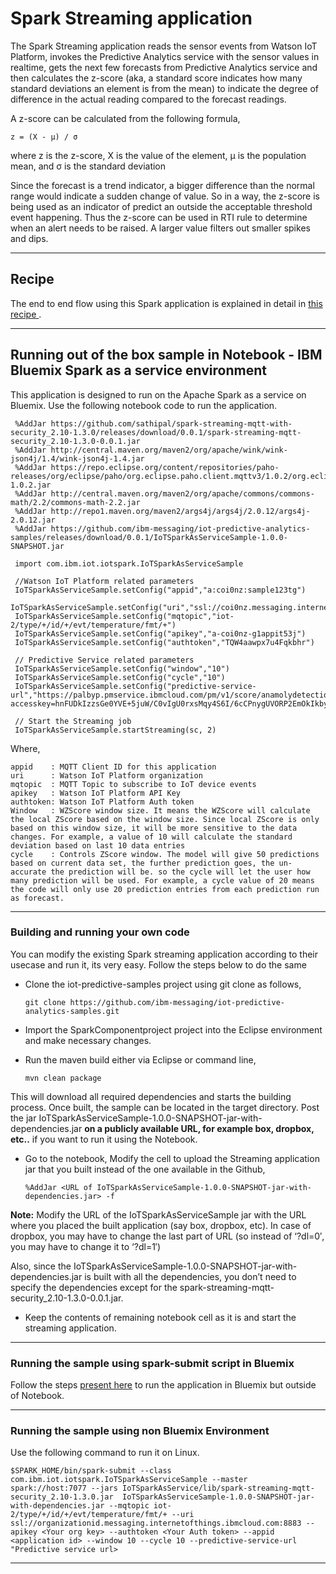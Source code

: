 # Spark Streaming application

The Spark Streaming application reads the sensor events from Watson IoT Platform, invokes the Predictive Analytics service with the sensor values in realtime, gets the next few forecasts from Predictive Analytics service and then calculates the z-score (aka, a standard score indicates how many standard deviations an element is from the mean) to indicate the degree of difference in the actual reading compared to the forecast readings.

A z-score can be calculated from the following formula,

    z = (X - μ) / σ

where z is the z-score, X is the value of the element, μ is the population mean, and σ is the standard deviation

Since the forecast is a trend indicator, a bigger difference than the normal range would indicate a sudden change of value. So in a way, the z-score is being used as an indicator of predict an outside the acceptable threshold event happening. Thus the z-score can be used in RTI rule to determine when an alert needs to be raised. A larger value filters out smaller spikes and dips.

----

## Recipe

The end to end flow using this Spark application is explained in detail in [this recipe ](https://developer.ibm.com/recipes/tutorials/engage-machine-learning-for-detecting-anomalous-behaviors-of-things/).

----

## Running out of the box sample in Notebook - IBM Bluemix Spark as a service environment

This application is designed to run on the Apache Spark as a service on Bluemix. Use the following notebook code to run the application.



     %AddJar https://github.com/sathipal/spark-streaming-mqtt-with-security_2.10-1.3.0/releases/download/0.0.1/spark-streaming-mqtt-security_2.10-1.3.0-0.0.1.jar
     %AddJar http://central.maven.org/maven2/org/apache/wink/wink-json4j/1.4/wink-json4j-1.4.jar
     %AddJar https://repo.eclipse.org/content/repositories/paho-releases/org/eclipse/paho/org.eclipse.paho.client.mqttv3/1.0.2/org.eclipse.paho.client.mqttv3-1.0.2.jar
     %AddJar http://central.maven.org/maven2/org/apache/commons/commons-math/2.2/commons-math-2.2.jar
     %AddJar http://repo1.maven.org/maven2/args4j/args4j/2.0.12/args4j-2.0.12.jar
     %AddJar https://github.com/ibm-messaging/iot-predictive-analytics-samples/releases/download/0.0.1/IoTSparkAsServiceSample-1.0.0-SNAPSHOT.jar
     
     import com.ibm.iot.iotspark.IoTSparkAsServiceSample
     
     //Watson IoT Platform related parameters
     IoTSparkAsServiceSample.setConfig("appid","a:coi0nz:sample123tg")
     IoTSparkAsServiceSample.setConfig("uri","ssl://coi0nz.messaging.internetofthings.ibmcloud.com:8883")
     IoTSparkAsServiceSample.setConfig("mqtopic","iot-2/type/+/id/+/evt/temperature/fmt/+")
     IoTSparkAsServiceSample.setConfig("apikey","a-coi0nz-g1appit53j")
     IoTSparkAsServiceSample.setConfig("authtoken","TQW4aawpx7u4Fqkbhr")
     
     // Predictive Service related parameters
     IoTSparkAsServiceSample.setConfig("window","10")
     IoTSparkAsServiceSample.setConfig("cycle","10")
     IoTSparkAsServiceSample.setConfig("predictive-service-url","https://palbyp.pmservice.ibmcloud.com/pm/v1/score/anamolydetection?accesskey=hnFUDkIzzsGe0YVE+5juW/C0vIgU0rxsMqy4S6I/6cCPnygUVORP2EmOkIkbyyXqHxGxQ3pIogjgEOjN0TGDTcL0h32gVzPkwMbmHXNpi+F3907R6Hs2aoSILF3lpXYVTyyJ2wQjjJXz+oZYxTKsn7GaDzwM1qkFBxscCMvJRHk=")
     
     // Start the Streaming job
     IoTSparkAsServiceSample.startStreaming(sc, 2)

Where,

    appid    : MQTT Client ID for this application
    uri      : Watson IoT Platform organization
    mqtopic  : MQTT Topic to subscribe to IoT device events
    apikey   : Watson IoT Platform API Key
    authtoken: Watson IoT Platform Auth token
    Window   : WZScore window size. It means the WZScore will calculate the local ZScore based on the window size. Since local ZScore is only based on this window size, it will be more sensitive to the data changes. For example, a value of 10 will calculate the standard deviation based on last 10 data entries
    cycle    : Controls ZScore window. The model will give 50 predictions based on current data set, the further prediction goes, the un-accurate the prediction will be. so the cycle will let the user how many prediction will be used. For example, a cycle value of 20 means the code will only use 20 prediction entries from each prediction run as forecast.
    
----

### Building and running your own code

You can modify the existing Spark streaming application according to their usecase and run it, its very easy. Follow the steps below to do the same

* Clone the iot-predictive-samples project using git clone as follows,

    `git clone https://github.com/ibm-messaging/iot-predictive-analytics-samples.git`
    
* Import the SparkComponentproject project into the Eclipse environment and make necessary changes.
    
* Run the maven build either via Eclipse or command line,

    `mvn clean package`

This will download all required dependencies and starts the building process. Once built, the sample can be located in the target directory. Post the jar IoTSparkAsServiceSample-1.0.0-SNAPSHOT-jar-with-dependencies.jar **on a publicly available URL, for example box, dropbox, etc..** if you want to run it using the Notebook.

* Go to the notebook, Modify the cell to upload the Streaming application jar that you built instead of the one available in the Github,

    `%AddJar <URL of IoTSparkAsServiceSample-1.0.0-SNAPSHOT-jar-with-dependencies.jar> -f  `


**Note:** Modify the URL of the IoTSparkAsServiceSample jar with the URL where you placed the built application (say box, dropbox, etc). In case of dropbox, you may have to change the last part of URL (so instead of ‘?dl=0′, you may have to change it to ‘?dl=1′)

Also, since the IoTSparkAsServiceSample-1.0.0-SNAPSHOT-jar-with-dependencies.jar is built with all the dependencies, you don’t need to specify the dependencies except for the spark-streaming-mqtt-security_2.10-1.3.0-0.0.1.jar.

* Keep the contents of remaining notebook cell as it is and start the streaming application.

----

### Running the sample using spark-submit script in Bluemix

Follow the steps [present here](https://console.ng.bluemix.net/docs/services/AnalyticsforApacheSpark/index-gentopic3.html#using_spark-submit) to run the application in Bluemix but outside of Notebook.

----

### Running the sample using non Bluemix Environment

Use the following command to run it on Linux.

    $SPARK_HOME/bin/spark-submit --class com.ibm.iot.iotspark.IoTSparkAsServiceSample --master spark://host:7077 --jars IoTSparkAsService/lib/spark-streaming-mqtt-security_2.10-1.3.0.jar  IoTSparkAsServiceSample-1.0.0-SNAPSHOT-jar-with-dependencies.jar --mqtopic iot-2/type/+/id/+/evt/temperature/fmt/+ --uri ssl://organizationid.messaging.internetofthings.ibmcloud.com:8883 --apikey <Your org key> --authtoken <Your Auth token> --appid <application id> --window 10 --cycle 10 --predictive-service-url "Predictive service url>
 
----
